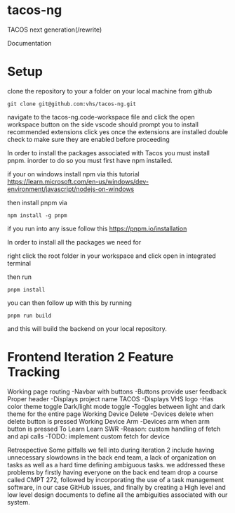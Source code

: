 # tacos-ng

TACOS next generation(/rewrite)

Documentation

# Setup

clone the repository to your a folder on your local machine from github

```shell
git clone git@github.com:vhs/tacos-ng.git
```

navigate to the tacos-ng.code-workspace file and click the open workspace button
on the side vscode should prompt you to install recommended extensions click yes
once the extensions are installed double check to make sure they are enabled before proceeding

In order to install the packages associated with Tacos you must install pnpm. inorder to do so
you must first have npm installed.

if your on windows install npm via this tutorial
https://learn.microsoft.com/en-us/windows/dev-environment/javascript/nodejs-on-windows

then install pnpm via

```shell
npm install -g pnpm
```

if you run into any issue follow this
https://pnpm.io/installation

In order to install all the packages we need for

right click the root folder in your workspace and click open in integrated terminal

then run

```shell
pnpm install
```

you can then follow up with this by running

```shell
pnpm run build
```

and this will build the backend on your local repository.

# Frontend Iteration 2 Feature Tracking

Working page routing
-Navbar with buttons
-Buttons provide user feedback
Proper header
-Displays project name TACOS
-Displays VHS logo
-Has color theme toggle
Dark/light mode toggle
-Toggles between light and dark theme for the entire page Working Device Delete
-Devices delete when delete button is pressed
Working Device Arm
-Devices arm when arm button is pressed
To Learn
Learn SWR
-Reason: custom handling of fetch and api calls
-TODO: implement custom fetch for device

Retrospective
Some pitfalls we fell into during iteration 2 include having unnecessary slowdowns in the back end team, a lack of organization on tasks as well as a hard time defining ambiguous tasks. we addressed these problems by firstly having everyone on the back end team drop a course called CMPT 272, followed by incorporating the use of a task management software, in our case GitHub issues, and finally by creating a High level and low level design documents to define all the ambiguities associated with our system.
